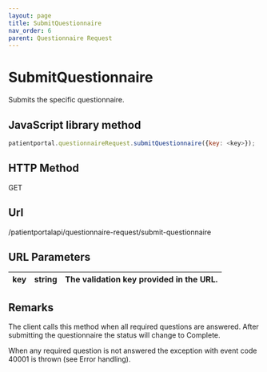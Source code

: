 ```yaml
---
layout: page
title: SubmitQuestionnaire
nav_order: 6
parent: Questionnaire Request
---
```


# SubmitQuestionnaire

Submits the specific questionnaire.

## JavaScript library method

```javascript
patientportal.questionnaireRequest.submitQuestionnaire({key: <key>});
```

## HTTP Method

GET

## ****Url****

/patientportalapi/questionnaire-request/submit-questionnaire

## URL Parameters

| key | string | The validation key provided in the URL. |
| --- | --- | --- |

## Remarks

The client calls this method when all required questions are answered. After submitting the questionnaire the status will change to Complete.

When any required question is not answered the exception with event code 40001 is thrown (see Error handling).
